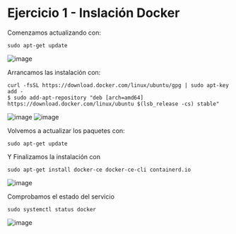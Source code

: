# Ejercicio 1 - Inslación Docker

Comenzamos actualizando con:
```shell
sudo apt-get update
```
![image](https://github.com/user-attachments/assets/7c754b95-354b-4fba-9163-dac1c411d6e9)

Arrancamos las instalación con:
```shell
curl -fsSL https://download.docker.com/linux/ubuntu/gpg | sudo apt-key add -
$ sudo add-apt-repository "deb [arch=amd64] https://download.docker.com/linux/ubuntu $(lsb_release -cs) stable"
```
![image](https://github.com/user-attachments/assets/afe59dcb-07f7-4ac3-8505-15559b964f6e)
![image](https://github.com/user-attachments/assets/161cf84a-c207-4fe4-9074-75616fe0d273)

Volvemos a actualizar los paquetes con:
```shell
sudo apt-get update
```

Y Finalizamos la instalación con
```shell
sudo apt-get install docker-ce docker-ce-cli containerd.io
```
![image](https://github.com/user-attachments/assets/e662c16a-e113-4641-be29-3bd3ad49993f)

Comprobamos el estado del servicio
```shell
sudo systemctl status docker 
```
![image](https://github.com/user-attachments/assets/fd01e490-9e50-4650-b8d6-0b1425a9c314)
